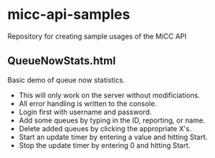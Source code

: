 # micc-api-samples
Repository for creating sample usages of the MiCC API

## QueueNowStats.html
Basic demo of queue now statistics.

* This will only work on the server without modificiations.
* All error handling is written to the console.
* Login first with username and password.
* Add some queues by typing in the ID, reporting, or name.
* Delete added queues by clicking the appropriate X's.
* Start an update timer by entering a value and hitting Start.
* Stop the update timer by entering 0 and hitting Start.
